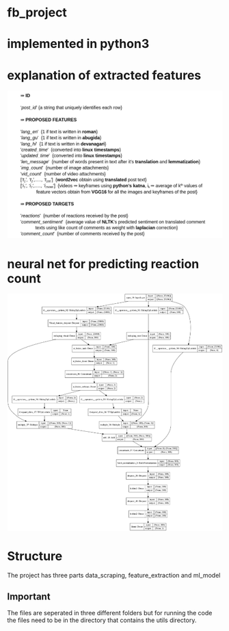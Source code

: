 # fb_project
# implemented in python3
# explanation of extracted features
![feature_explaination](features.png)
# neural net for predicting reaction count
![model](model.png)
# Structure
The project has three parts data_scraping, feature_extraction and ml_model
## Important
The files are seperated in three different folders but for running the code the files need to be in the directory that contains the utils directory.